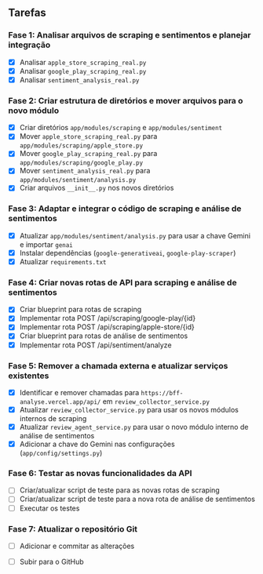 ## Tarefas

### Fase 1: Analisar arquivos de scraping e sentimentos e planejar integração
- [x] Analisar `apple_store_scraping_real.py`
- [x] Analisar `google_play_scraping_real.py`
- [x] Analisar `sentiment_analysis_real.py`

### Fase 2: Criar estrutura de diretórios e mover arquivos para o novo módulo
- [x] Criar diretórios `app/modules/scraping` e `app/modules/sentiment`
- [x] Mover `apple_store_scraping_real.py` para `app/modules/scraping/apple_store.py`
- [x] Mover `google_play_scraping_real.py` para `app/modules/scraping/google_play.py`
- [x] Mover `sentiment_analysis_real.py` para `app/modules/sentiment/analysis.py`
- [x] Criar arquivos `__init__.py` nos novos diretórios

### Fase 3: Adaptar e integrar o código de scraping e análise de sentimentos
- [x] Atualizar `app/modules/sentiment/analysis.py` para usar a chave Gemini e importar `genai`
- [x] Instalar dependências (`google-generativeai`, `google-play-scraper`)
- [x] Atualizar `requirements.txt`

### Fase 4: Criar novas rotas de API para scraping e análise de sentimentos
- [x] Criar blueprint para rotas de scraping
- [x] Implementar rota POST /api/scraping/google-play/{id}
- [x] Implementar rota POST /api/scraping/apple-store/{id}
- [x] Criar blueprint para rotas de análise de sentimentos
- [x] Implementar rota POST /api/sentiment/analyze

### Fase 5: Remover a chamada externa e atualizar serviços existentes
- [x] Identificar e remover chamadas para `https://bff-analyse.vercel.app/api/` em `review_collector_service.py`
- [x] Atualizar `review_collector_service.py` para usar os novos módulos internos de scraping
- [x] Atualizar `review_agent_service.py` para usar o novo módulo interno de análise de sentimentos
- [x] Adicionar a chave do Gemini nas configurações (`app/config/settings.py`)

### Fase 6: Testar as novas funcionalidades da API
- [ ] Criar/atualizar script de teste para as novas rotas de scraping
- [ ] Criar/atualizar script de teste para a nova rota de análise de sentimentos
- [ ] Executar os testes

### Fase 7: Atualizar o repositório Git
- [ ] Adicionar e commitar as alterações
- [ ] Subir para o GitHub


